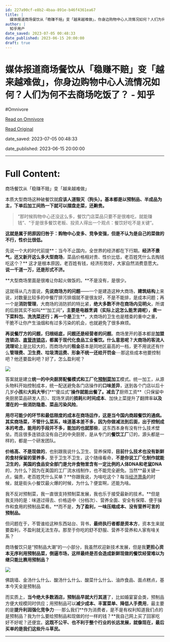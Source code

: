 ```yaml
---
id: 227a90cf-e8b2-4baa-891e-b46f4361ea67
title: |
  媒体报道商场餐饮从「稳赚不赔」变「越来越难做」，你身边购物中心人流情况如何？人们为何不去商场吃饭了？ - 知乎
author: |
  知乎用户
date_saved: 2023-07-05 00:48:33
date_published: 2023-06-15 20:00:00
draft: true
---
```


# 媒体报道商场餐饮从「稳赚不赔」变「越来越难做」，你身边购物中心人流情况如何？人们为何不去商场吃饭了？ - 知乎
#Omnivore

[Read on Omnivore](https://omnivore.app/me/https-www-zhihu-com-question-606609877-answer-3076412225-189246153bb)

[Read Original](https://www.zhihu.com/question/606609877/answer/3076412225)

date_saved: 2023-07-05 00:48:33

date_published: 2023-06-15 20:00:00

--- 

# Full Content: 

商场餐饮从「稳赚不赔」变「越来越难做」

本质大型商场这种破餐饮就**应该人道毁灭（狗头）。基本都是以预制品、半成品为主，下单后加工间热一下就可以摆盘走菜，还齁贵。**

> “那时候购物中心还没这么多，餐饮门店菜品只要不是很难吃，就能赚钱”、“于是很多餐饮老板、投资人得出一个观点：餐饮好吃不是关键”。

**这就是属于把原因归咎于：购物中心变多、竞争变强，但是不认为是自己的菜做的不行，性价比很低。**

先说一个大的时代前提**：当今不止国内，全世界的经济都在下行期。**经济不景气，还又新开这么多大型商场**，菜品价格相对贵、性价比低，老百姓凭什么去掏钱吃这个？** 这才是根本原因，老百姓有钱，经济形势好，大家自然消费意愿大。**说一千道一万，还是形式不济。**

**大型商场里面是很难让你起火做饭的。**不是没有，是很少。

这就得从几方面说，**先说商场方的问题**——一个是建造这种大商场，**建筑结构**上来说，对数量比较多的中餐厅排污排烟就不是很友好，不是不能排，是成本问题；再一个是**消防管理**，大商场的消防抓的特比紧，**绝大多数不许在商场内见明火**，所谓的后厨其实不如叫**“加工间”**，主要是电器烹调（实际上这怎么能烹调呢），煮一下菜料包、洗洗菜还行；再一个是**卫生**，大商场的卫生也是稽查的重中之重，干脆不让你产生油烟和有过多污染的机会，也就避免了很多麻烦。

**再说餐厅方的问题，归根结底，问题还是经营者的问题**。商场里开的基本都是**加盟连锁店、[直营连锁店](https://www.zhihu.com/search?q=%E7%9B%B4%E8%90%A5%E8%BF%9E%E9%94%81%E5%BA%97&search%5Fsource=Entity&hybrid%5Fsearch%5Fsource=Entity&hybrid%5Fsearch%5Fextra=%7B%22sourceType%22%3A%22answer%22%2C%22sourceId%22%3A3076412225%7D)，都属于现代化食品工业餐饮。**什么意思呢？大商场的客流人流**理论**上是比较大的，而商场内的**租金**基本是同地区最高的一档，更不用说还有什么**管理费、卫生费、垃圾清运费、**形象不统一还给开**罚金**····那这些成本他要控制吧？他还要盈利吧？好了，怎么盈利呢？

![](https://proxy-prod.omnivore-image-cache.app/1080x810,swkG-hGUigBR62r4CeYuUFdfmYZQaLpiT8WpOWYDDWGE/https://picx.zhimg.com/50/v2-930a06a93c321238148f69c7995ef44c_720w.jpg?source=1940ef5c)

答案就是建立**统一的中央厨房配餐模式和工厂化[预制菜](https://www.zhihu.com/search?q=%E9%A2%84%E5%88%B6%E8%8F%9C&search%5Fsource=Entity&hybrid%5Fsearch%5Fsource=Entity&hybrid%5Fsearch%5Fextra=%7B%22sourceType%22%3A%22answer%22%2C%22sourceId%22%3A3076412225%7D)加工**模式。统一加工，从源头物料开始控制成本，统一配送避免各门店操作的**口味差异**，送到各个门店以后十几岁**小孩**和**大妈大爷**们**“傻瓜式”**操作就能出餐了。减去了**厨师工资**（只保留中央厨房菜品研发人员）、现场烹调的**损耗**和**时间成本**、加快上菜提升了翻牌率**以及潜在的一些消防隐患、菜品污染风险**。

**用尽可能少的环节和最低限度的成本在商场运作，这是当今国内商超餐饮的通病。**其实商场菜，不管什么菜系，味道基本差不多，因为你**做减法到后面，出于控制成本的考虑，能用的手段并不多，能加的也就那些**，这东西本身有没有什么技术壁垒。而且很多连锁店没有自己的中央厨房，是从专门的**餐饮工厂**订的，源头都是一样的，都是一个研发团队。

**价格高、不是现做的**，也别跟我说什么卫生、营养保障，**目前什么技术也没有新鲜的食材保留的营养多**，至于卫生不卫生，这个随缘看命，**不是你说工厂化制作就能卫生的，美国的食品安全部门是允许食物里含有一定比例的人体DNA和老鼠DNA**的，为什么？因为在美国的工厂流水线制作，也不能完全避免。当然**最关键一点，偏贵，老百姓凭什么买单？**你跟我说，为啥吃这个？每当[经济萧条](https://www.zhihu.com/search?q=%E7%BB%8F%E6%B5%8E%E8%90%A7%E6%9D%A1&search%5Fsource=Entity&hybrid%5Fsearch%5Fsource=Entity&hybrid%5Fsearch%5Fextra=%7B%22sourceType%22%3A%22answer%22%2C%22sourceId%22%3A3076412225%7D)的时候，就是街头小餐饮最火爆的时候，为什么？便宜啊，还能为啥。

我不反对预制菜，我一直很支持预制菜发展，我也乐于接受最新的技术。**但是我支持的是：味道过得去、价格适中（分档次）、营养全面、安全有保障、便于操作和食用的预制品菜肴。**而不是，**为了盈利，一味压缩成本、没有营养可言的预制品。**

但问题在于，不管谁给这种东西站台、背书，**最终执行者都是资本方**，资本生来就要盈利，不盈利就无法生存。那至于你吃的舒不舒服、营养不营养和人家有啥关系？

商场餐饮只是“预制品大潮”的一小部分，我虽然欢迎新技术发展，但是我**更担心资本无序利用预制品菜，倒逼市场，这样最终是否会造成新鲜现做的餐饮经营难以为继只能比赛用预制品？**

![](https://proxy-prod.omnivore-image-cache.app/466x515,sz0EzhCC8M2PSNB9HB0kN6NvmksfGnzul8b8C7WRaOt4/https://picx.zhimg.com/50/v2-e18f5f648e304ccd177c7b04103f1d80_720w.jpg?source=1940ef5c)

佛跳墙、金汤什么什么、酸汤什么什么、酸菜什么什么、油炸食品、面点糕点，基本今天全是预制品

而实质上，**当今绝大多数酒店，预制品早就大行其道**了，比如婚宴宴会类，预制品方便大规模同时供应；用预制品可以**减少成本、丰富菜单、降低人手费用**，最主要的是**提升利润强化竞争力**······那么我们**作为消费者，是不是有权利知道我们点的是预制品？我为什么要给预制品和现做的付一样的钱？**我自己网上买了回家吃好不好呢？还便宜。**这既不公平、也不利于整个行业的长远发展，就像现在，最后买单的是我们这些升斗草民。**

---

